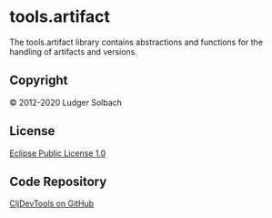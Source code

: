 tools.artifact
==============
The tools.artifact library contains abstractions and functions for the handling of artifacts and versions.

Copyright
---------
© 2012-2020 Ludger Solbach

License
-------
[Eclipse Public License 1.0](http://www.eclipse.org/legal/epl-v10.html)

Code Repository
---------------
[CljDevTools on GitHub](https://github.com/lsolbach/CljDevTools)

